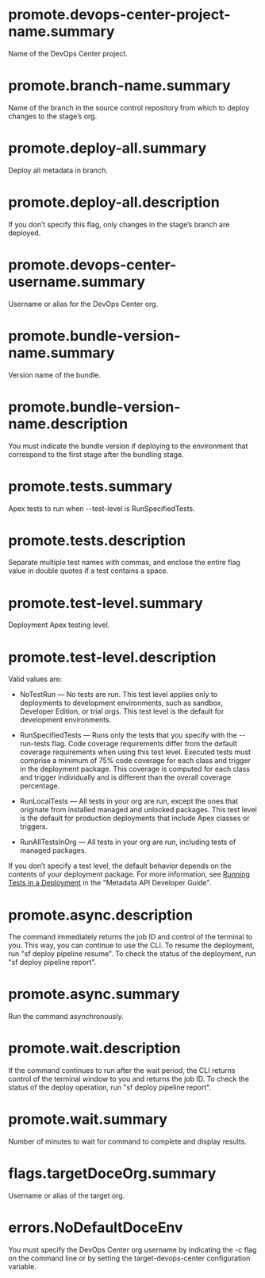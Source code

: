 # promote.devops-center-project-name.summary

Name of the DevOps Center project.

# promote.branch-name.summary

Name of the branch in the source control repository from which to deploy changes to the stage’s org.

# promote.deploy-all.summary

Deploy all metadata in branch.

# promote.deploy-all.description

If you don’t specify this flag, only changes in the stage’s branch are deployed.

# promote.devops-center-username.summary

Username or alias for the DevOps Center org.

# promote.bundle-version-name.summary

Version name of the bundle.

# promote.bundle-version-name.description

You must indicate the bundle version if deploying to the environment that correspond to the first stage after the bundling stage.

# promote.tests.summary

Apex tests to run when --test-level is RunSpecifiedTests.

# promote.tests.description

Separate multiple test names with commas, and enclose the entire flag value in double quotes if a test contains a space.

# promote.test-level.summary

Deployment Apex testing level.

# promote.test-level.description

Valid values are:

- NoTestRun — No tests are run. This test level applies only to deployments to development environments, such as sandbox, Developer Edition, or trial orgs. This test level is the default for development environments.

- RunSpecifiedTests — Runs only the tests that you specify with the --run-tests flag. Code coverage requirements differ from the default coverage requirements when using this test level. Executed tests must comprise a minimum of 75% code coverage for each class and trigger in the deployment package. This coverage is computed for each class and trigger individually and is different than the overall coverage percentage.

- RunLocalTests — All tests in your org are run, except the ones that originate from installed managed and unlocked packages. This test level is the default for production deployments that include Apex classes or triggers.

- RunAllTestsInOrg — All tests in your org are run, including tests of managed packages.

If you don’t specify a test level, the default behavior depends on the contents of your deployment package. For more information, see [Running Tests in a Deployment](https://developer.salesforce.com/docs/atlas.en-us.api_meta.meta/api_meta/meta_deploy_running_tests.htm) in the "Metadata API Developer Guide".

# promote.async.description

The command immediately returns the job ID and control of the terminal to you. This way, you can continue to use the CLI. To resume the deployment, run "sf deploy pipeline resume". To check the status of the deployment, run "sf deploy pipeline report".

# promote.async.summary

Run the command asynchronously.

# promote.wait.description

If the command continues to run after the wait period, the CLI returns control of the terminal window to you and returns the job ID. To check the status of the deploy operation, run "sf deploy pipeline report".

# promote.wait.summary

Number of minutes to wait for command to complete and display results.

# flags.targetDoceOrg.summary

Username or alias of the target org.

# errors.NoDefaultDoceEnv

You must specify the DevOps Center org username by indicating the -c flag on the command line or by setting the target-devops-center configuration variable.
